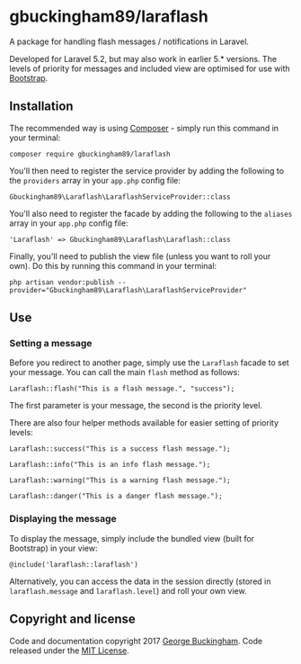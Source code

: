 # gbuckingham89/laraflash

A package for handling flash messages / notifications in Laravel.

Developed for Laravel 5.2, but may also work in earlier 5.* versions. The levels of priority for messages and included view are optimised for use with [Bootstrap](http://www.getbootstrap.com).

## Installation

The recommended way is using [Composer](https://getcomposer.org) - simply run this command in your terminal:

	composer require gbuckingham89/laraflash
	
You'll then need to register the service provider by adding the following to the `providers` array in your `app.php` config file:

    Gbuckingham89\Laraflash\LaraflashServiceProvider::class

You'll also need to register the facade by adding the following to the `aliases` array in your `app.php` config file:

    'Laraflash' => Gbuckingham89\Laraflash\Laraflash::class 

Finally, you'll need to publish the view file (unless you want to roll your own). Do this by running this command in your terminal:

    php artisan vendor:publish --provider="Gbuckingham89\Laraflash\LaraflashServiceProvider"

## Use

### Setting a message

Before you redirect to another page, simply use the `Laraflash` facade to set your message. You can call the main `flash` method as follows:

    Laraflash::flash("This is a flash message.", "success");
    
The first parameter is your message, the second is the priority level. 

There are also four helper methods available for easier setting of priority levels:

    Laraflash::success("This is a success flash message.");
    
    Laraflash::info("This is an info flash message.");
    
    Laraflash::warning("This is a warning flash message.");
    
    Laraflash::danger("This is a danger flash message.");

### Displaying the message

To display the message, simply include the bundled view (built for Bootstrap) in your view:

    @include('laraflash::laraflash')

Alternatively, you can access the data in the session directly (stored in `laraflash.message` and `laraflash.level`) and roll your own view.

## Copyright and license

Code and documentation copyright 2017 [George Buckingham](https://www.georgebuckingham.com). Code released under the [MIT License](https://github.com/gbuckingham89/laraflash/blob/master/LICENSE).